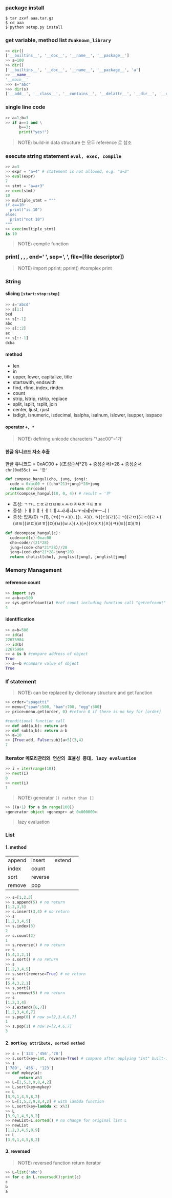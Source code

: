 ### package install
~~~
$ tar zxvf aaa.tar.gz
$ cd aaa
$ python setup.py install
~~~

### get variable, method list ``` #unknown_library ```
~~~python
>> dir()
['__builtins__', '__doc__', '__name__', '__package__']
>> a=100
>> dir()
['__builtins__', '__doc__', '__name__', '__package__', 'a']
>> __name__
'__main__'
>>> s="abc"
>>> dir(s)
['__add__', '__class__', '__contains__', '__delattr__', '__dir__', '__doc__', '__eq__', '__format__', '__ge__', '__getattribute__', '__getitem__', '__getnewargs__', '__gt__', '__hash__', '__init__', '__init_subclass__', '__iter__', '__le__', '__len__', '__lt__', '__mod__', '__mul__', '__ne__', '__new__', '__reduce__', '__reduce_ex__', '__repr__', '__rmod__', '__rmul__', '__setattr__', '__sizeof__', '__str__', '__subclasshook__', 'capitalize', 'casefold', 'center', 'count', 'encode', 'endswith', 'expandtabs', 'find', 'format', 'format_map', 'index', 'isalnum', 'isalpha', 'isdecimal', 'isdigit', 'isidentifier', 'islower', 'isnumeric', 'isprintable', 'isspace', 'istitle', 'isupper', 'join', 'ljust', 'lower', 'lstrip', 'maketrans', 'partition', 'replace', 'rfind', 'rindex', 'rjust', 'rpartition', 'rsplit', 'rstrip', 'split', 'splitlines', 'startswith', 'strip', 'swapcase', 'title', 'translate', 'upper', 'zfill']

~~~
### single line code
~~~python
>> a=1;b=3
>> if a==1 and \
      b==3:
      print("yes!")
~~~

> NOTE) build-in data structure 는 모두 reference 로 참조 

### execute string statement ``` eval, exec, compile ``` 
~~~python
>> a=3
>> expr = "a+4" # statement is not allowed, e.g. "a=3"
>> eval(expr)
7
>> stmt = "a=a+3"
>> exec(stmt)
10
>> multiple_stmt = """
if a==10:
  print("is 10")
else:
  print("not 10") 
"""
>> exec(multiple_stmt)
is 10
~~~
> NOTE) compile function 

### print( , , , end=' ', sep=', ', file=[file descriptor])
> NOTE) import pprint; pprint() #complex print 

### String
#### slicing ``` [start:stop:step] ```
~~~python
>> s='abcd'
>> s[1:]
bcd
>> s[:-1]
abc
>> s[::2]
ac
>> s[::-1]
dcba
~~~
#### method 
* len
* in
* upper, lower, capitalize, title
* startswith, endswith
* find, rfind, index, rindex
* count
* strip, lstrip, rstrip, replace
* split, lsplit, rsplit, join 
* center, ljust, rjust
* isdigit, isnumeric, isdecimal, isalpha, isalnum, islower, isupper, isspace
#### operator ``` +, * ```
> NOTE) defining unicode characters "\uac00"='가'
#### 한글 유니코드 자소 추출
한글 유니코드 = 0xAC00 + ((초성순서*21) + 중성순서)*28 + 종성순서
``` chr(0xd55c) == '한' ```
~~~python
def compose_hangul(cho, jung, jong):
  code = 0xac00 + ((cho*21)+jung)*28+jong
  return chr(code)
print(compose_hangul(18, 0, 4)) # result = '한'
~~~

* 초성: ㄱㄲㄴㄷㄸㄹㅁㅂㅃㅅㅆㅇㅈㅉㅊㅋㅌㅍㅎ
* 중성: ㅏㅐㅑㅒㅓㅔㅕㅖㅗㅘㅙㅚㅛㅜㅝㅞㅟㅠㅡㅢㅣ
* 종성: 없음(0) ㄱ(1), (ㄲ)(ㄱㅅ)(ㄴ)(ㄴㅈ)(ㄴㅎ)(ㄷ)(ㄹ)(ㄹㄱ)(ㄹㅁ)(ㄹㅂ)(ㄹㅅ)(ㄹㅌ)(ㄹㅍ)(ㄹㅎ)(ㅁ)(ㅂ)(ㅂㅅ)(ㅅ)(ㅆ)(ㅇ)(ㅈ)(ㅊ)(ㅋ)(ㅌ)(ㅍ)(ㅎ)
~~~python
def decompose_hangul(c):
  code=ord(c)-0xac00
  cho=code//(21*28)
  jung=(code-cho*21*28)//28
  jong=(cod-cho*21*28-jung*28)
  return cholist[cho], junglist[jung], jonglist[jong]
~~~


### Memory Management
#### reference count
~~~python
>> import sys
>> a=b=c=500
>> sys.getrefcount(a) #ref count including function call "getrefcount" (actual reference = return value - 1)
4 
~~~
#### identification
~~~python
>> a=b=500
>> id(a)
22675984
>> id(b)
22675984
>> a is b #compare address of object
True
>> a==b #compare value of object
True
~~~

### If statement
> NOTE) can be replaced by dictionary structure and get function
~~~python
>> order="spagetti"
>> menu={"spam":500, "ham":700, "egg":300}
>> price=menu.get(order, 0) #return 0 if there is no key for [order]
~~~
~~~python
#conditional function call
>> def add(a,b): return a+b
>> def sub(a,b): return a-b
>> a=10
>> {True:add, False:sub}[a>5](3,4)
7
~~~

### Iterator ``` 메모리관리와 연산의 효율성 증대, lazy evaluation ``` 
~~~python
>> i = iter(range(10))
>> next(i)
0
>> next(i)
1
~~~
> NOTE) generator ``` () rather than [] ```
~~~python
>> ((a+1) for a in range(100))
<generator object <genexpr> at 0x000000>
~~~
> lazy evaluation
### List
#### 1. method
| | | | |
|-|-|-|-|
|append|insert|extend||
|index|count|||
|sort|reverse|||
|remove|pop|||
~~~python
>> s=[1,2,3]
>> s.append(5) # no return
[1,2,3,5]
>> s.insert(3,4) # no return
>> s
[1,2,3,4,5]
>> s.index(3)
2
>> s.count(2)
1
>> s.reverse() # no return
>> s
[5,4,3,2,1]
>> s.sort() # no return
>> s
[1,2,3,4,5]
>> s.sort(reverse=True) # no return
>> s
[5,4,3,2,1]
>> s.sort()
>> s.remove(5) # no return
>> s
[1,2,3,4]
>> s.extend([6,7]) 
[1,2,3,4,6,7]
>> s.pop(0) # now s=[2,3,4,6,7]
1
>> s.pop(1) # now s=[2,4,6,7]
3
~~~
#### 2. sort ```key attribute, sorted method```
~~~python
>> s = ['123','456','78']
>> s.sort(key=int, reverse=True) # compare after applying "int" built-in function
>> s
['789', '456', '123']
>> def mykey(a):
      return a%3
>> L=[1,5,3,9,8,4,2]
>> L.sort(key=mykey)
>> L
[3,9,1,4,5,8,2]
>> L=[1,5,3,9,8,4,2] # with lambda function
>> L.sort(key=lambda x: x%3)
>> L
[3,9,1,4,5,8,2]
>> newList=L.sorted() # no change for original list L
>> newList
[1,2,3,4,5,8,9]
>> L
[3,9,1,4,5,8,2]
~~~
#### 3. reversed
> NOTE) reversed function return iterator
~~~python
>> L=list('abc')
>> for c in L.reversed():print(c)
c
b
a
~~~
